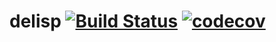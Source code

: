 delisp [![Build Status](https://travis-ci.com/liphe/delisp.svg?branch=master)](https://travis-ci.com/liphe/delisp) [![codecov](https://codecov.io/gh/liphe/delisp/branch/master/graph/badge.svg)](https://codecov.io/gh/liphe/delisp)
======


